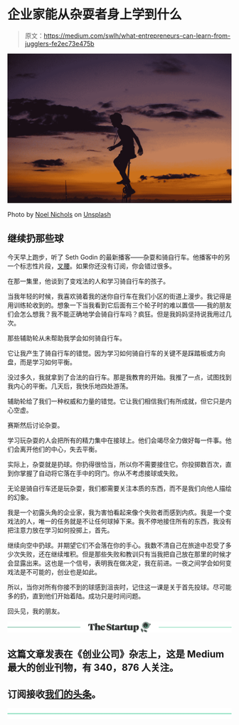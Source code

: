 # 企业家能从杂耍者身上学到什么

> 原文：<https://medium.com/swlh/what-entrepreneurs-can-learn-from-jugglers-fe2ec73e475b>

![](img/719a504f1c7cd606aab23025da163595.png)

Photo by [Noel Nichols](https://unsplash.com/@noel_nichols?utm_source=medium&utm_medium=referral) on [Unsplash](https://unsplash.com?utm_source=medium&utm_medium=referral)

## 继续扔那些球

今天早上跑步，听了 Seth Godin 的最新播客——杂耍和骑自行车。他播客中的另一个标志性片段，[叉腰](akimbo.link)。如果你还没有订阅，你会错过很多。

在那一集里，他谈到了变戏法的人和学习骑自行车的孩子。

当我年轻的时候，我喜欢骑着我的迷你自行车在我们小区的街道上漫步。我记得是用训练轮收到的。想象一下当我看到它后面有三个轮子时的难以置信——我的朋友们会怎么想我？我不能正确地学会骑自行车吗？疯狂。但是我妈妈坚持说我用过几次。

那些辅助轮从未帮助我学会如何骑自行车。

它让我产生了骑自行车的错觉。因为学习如何骑自行车的关键不是踩踏板或方向盘，而是学习如何平衡。

没过多久，我就拿到了合法的自行车。那是我教育的开始。我推了一点，试图找到我内心的平衡。几天后，我快乐地四处游荡。

辅助轮给了我们一种权威和力量的错觉。它让我们相信我们有所成就，但它只是内心空虚。

赛斯然后讨论杂耍。

学习玩杂耍的人会把所有的精力集中在接球上。他们会竭尽全力做好每一件事。他们会离开他们的中心，失去平衡。

实际上，杂耍就是扔球。你扔得很恰当，所以你不需要接住它。你投掷数百次，直到你掌握了自动将它落在手中的窍门。你从不考虑接球或失败。

无论是骑自行车还是玩杂耍，我们都需要关注本质的东西，而不是我们向他人描绘的幻象。

我是一个初露头角的企业家，我为害怕看起来像个失败者而感到内疚。我是一个变戏法的人，唯一的任务就是不让任何球掉下来。我不停地接住所有的东西，我没有把注意力放在学习如何投掷上，首先。

继续向空中扔球。并期望它们不会落在你的手心。我数不清自己在旅途中忍受了多少次失败，还在继续堆积。但是那些失败和教训只有当我把自己放在那里的时候才会显露出来。这也是一个信号，表明我在做决定，我在前进。一夜之间学会如何变戏法是不可能的，创业也是如此。

所以，当你对所有你接不到的球感到沮丧时，记住这一课是关于首先投球。尽可能多的扔，直到他们开始着陆。成功只是时间问题。

回头见，我的朋友。

[![](img/308a8d84fb9b2fab43d66c117fcc4bb4.png)](https://medium.com/swlh)

## 这篇文章发表在《创业公司》杂志上，这是 Medium 最大的创业刊物，有 340，876 人关注。

## 订阅接收[我们的头条](http://growthsupply.com/the-startup-newsletter/)。

[![](img/b0164736ea17a63403e660de5dedf91a.png)](https://medium.com/swlh)